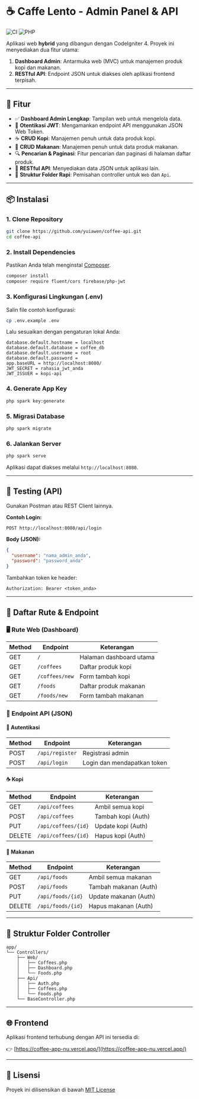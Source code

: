 
# ☕ Caffe Lento - Admin Panel & API

![CI](https://img.shields.io/badge/CodeIgniter-4-orange) ![PHP](https://img.shields.io/badge/PHP-8.2-blue)

Aplikasi web **hybrid** yang dibangun dengan CodeIgniter 4. Proyek ini menyediakan dua fitur utama:
1.  **Dashboard Admin**: Antarmuka web (MVC) untuk manajemen produk kopi dan makanan.
2.  **RESTful API**: Endpoint JSON untuk diakses oleh aplikasi frontend terpisah.

---

## 🚀 Fitur

- ✅ **Dashboard Admin Lengkap**: Tampilan web untuk mengelola data.
- 🔐 **Otentikasi JWT**: Mengamankan endpoint API menggunakan JSON Web Token.
- ☕ **CRUD Kopi**: Manajemen penuh untuk data produk kopi.
- 🍔 **CRUD Makanan**: Manajemen penuh untuk data produk makanan.
- 🔍 **Pencarian & Paginasi**: Fitur pencarian dan paginasi di halaman daftar produk.
- 📡 **RESTful API**: Menyediakan data JSON untuk aplikasi lain.
- 🧩 **Struktur Folder Rapi**: Pemisahan controller untuk `Web` dan `Api`.

---

## 📦 Instalasi

### 1. Clone Repository
```bash
git clone https://github.com/yuiawen/coffee-api.git
cd coffee-api
```

### 2. Install Dependencies

Pastikan Anda telah menginstal [Composer](https://getcomposer.org/).

```bash
composer install
composer require fluent/cors firebase/php-jwt
```

### 3. Konfigurasi Lingkungan (.env)

Salin file contoh konfigurasi:

```bash
cp .env.example .env
```

Lalu sesuaikan dengan pengaturan lokal Anda:

```dotenv
database.default.hostname = localhost
database.default.database = coffee_db
database.default.username = root
database.default.password = 
app.baseURL = http://localhost:8080/
JWT_SECRET = rahasia_jwt_anda
JWT_ISSUER = kopi-api
```

### 4. Generate App Key

```bash
php spark key:generate
```

### 5. Migrasi Database

```bash
php spark migrate
```

### 6. Jalankan Server

```bash
php spark serve
```

Aplikasi dapat diakses melalui `http://localhost:8080`.

---

## 🧪 Testing (API)

Gunakan Postman atau REST Client lainnya.

**Contoh Login:**
```
POST http://localhost:8080/api/login
```

**Body (JSON):**
```json
{
  "username": "nama_admin_anda",
  "password": "password_anda"
}
```

Tambahkan token ke header:
```
Authorization: Bearer <token_anda>
```

---

## 🔀 Daftar Rute & Endpoint

### 🖥️ Rute Web (Dashboard)

| Method | Endpoint         | Keterangan                    |
|--------|------------------|-------------------------------|
| GET    | `/`              | Halaman dashboard utama       |
| GET    | `/coffees`       | Daftar produk kopi            |
| GET    | `/coffees/new`   | Form tambah kopi              |
| GET    | `/foods`         | Daftar produk makanan         |
| GET    | `/foods/new`     | Form tambah makanan           |

### 📡 Endpoint API (JSON)

#### 🔐 Autentikasi

| Method | Endpoint         | Keterangan                     |
|--------|------------------|--------------------------------|
| POST   | `/api/register`  | Registrasi admin               |
| POST   | `/api/login`     | Login dan mendapatkan token    |

#### ☕ Kopi

| Method | Endpoint             | Keterangan                     |
|--------|----------------------|--------------------------------|
| GET    | `/api/coffees`       | Ambil semua kopi               |
| POST   | `/api/coffees`       | Tambah kopi (Auth)             |
| PUT    | `/api/coffees/{id}`  | Update kopi (Auth)             |
| DELETE | `/api/coffees/{id}`  | Hapus kopi (Auth)              |

#### 🍔 Makanan

| Method | Endpoint             | Keterangan                     |
|--------|----------------------|--------------------------------|
| GET    | `/api/foods`         | Ambil semua makanan            |
| POST   | `/api/foods`         | Tambah makanan (Auth)          |
| PUT    | `/api/foods/{id}`    | Update makanan (Auth)          |
| DELETE | `/api/foods/{id}`    | Hapus makanan (Auth)           |

---

## 📁 Struktur Folder Controller

```
app/
└── Controllers/
    ├── Web/
    │   ├── Coffees.php
    │   ├── Dashboard.php
    │   └── Foods.php
    ├── Api/
    │   ├── Auth.php
    │   ├── Coffees.php
    │   └── Foods.php
    └── BaseController.php
```

---

## 🌐 Frontend

Aplikasi frontend terhubung dengan API ini tersedia di:

👉 [https://coffee-app-nu.vercel.app/](https://coffee-app-nu.vercel.app/)

---

## 📄 Lisensi

Proyek ini dilisensikan di bawah [MIT License](https://choosealicense.com/licenses/mit/)
